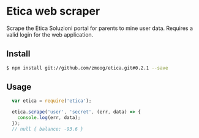 # Etica web scraper

Scrape the Etica Soluzioni portal for parents to mine user data. Requires a valid login for the web application.

## Install

```bash
$ npm install git://github.com/zmoog/etica.git#0.2.1 --save
```

## Usage

```js
  var etica = require('etica');

  etica.scrape('user', 'secret', (err, data) => { 
    console.log(err, data);
  });
  // null { balance: -93.6 }
```
